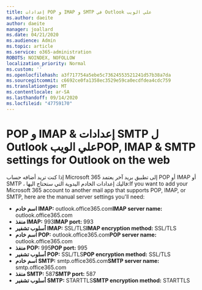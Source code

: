 ```yaml
---
title: إعدادات POP و IMAP و SMTP في Outlook علي الويب
ms.author: daeite
author: daeite
manager: joallard
ms.date: 04/21/2020
ms.audience: Admin
ms.topic: article
ms.service: o365-administration
ROBOTS: NOINDEX, NOFOLLOW
localization_priority: Normal
ms.custom: ''
ms.openlocfilehash: a3f717754a5ebe5c73624553521241d57b38a7da
ms.sourcegitcommit: c6692ce0fa1358ec3529e59ca0ecdfdea4cdc759
ms.translationtype: MT
ms.contentlocale: ar-SA
ms.lasthandoff: 09/14/2020
ms.locfileid: "47759170"
---
```

# <a name="pop-imap--smtp-settings-for-outlook-on-the-web"></a><span data-ttu-id="8afe6-102">POP و IMAP & إعدادات SMTP ل Outlook علي الويب</span><span class="sxs-lookup"><span data-stu-id="8afe6-102">POP, IMAP & SMTP settings for Outlook on the web</span></span>

<span data-ttu-id="8afe6-103">إذا كنت تريد أضافه حساب Microsoft 365 إلى تطبيق بريد آخر يعتمد POP أو IMAP أو SMTP ، فاليك إعدادات الخادم اليدوية التي ستحتاج اليها:</span><span class="sxs-lookup"><span data-stu-id="8afe6-103">If you want to add your Microsoft 365 account to another mail app that supports POP, IMAP, or SMTP, here are the manual server settings you'll need:</span></span>
  
- <span data-ttu-id="8afe6-104">**اسم خادم IMAP:** outlook.office365.com</span><span class="sxs-lookup"><span data-stu-id="8afe6-104">**IMAP server name:** outlook.office365.com</span></span>
- <span data-ttu-id="8afe6-105">**منفذ IMAP:** 993</span><span class="sxs-lookup"><span data-stu-id="8afe6-105">**IMAP port:** 993</span></span>
- <span data-ttu-id="8afe6-106">**أسلوب تشفير IMAP:** SSL/TLS</span><span class="sxs-lookup"><span data-stu-id="8afe6-106">**IMAP encryption method:** SSL/TLS</span></span>
- <span data-ttu-id="8afe6-107">**اسم خادم POP:** outlook.office365.com</span><span class="sxs-lookup"><span data-stu-id="8afe6-107">**POP server name:** outlook.office365.com</span></span>  
- <span data-ttu-id="8afe6-108">**منفذ POP:** 995</span><span class="sxs-lookup"><span data-stu-id="8afe6-108">**POP port:** 995</span></span>  
- <span data-ttu-id="8afe6-109">**أسلوب تشفير POP:** SSL/TLS</span><span class="sxs-lookup"><span data-stu-id="8afe6-109">**POP encryption method:** SSL/TLS</span></span>  
- <span data-ttu-id="8afe6-110">**اسم خادم SMTP:** smtp.office365.com</span><span class="sxs-lookup"><span data-stu-id="8afe6-110">**SMTP server name:** smtp.office365.com</span></span>
- <span data-ttu-id="8afe6-111">**منفذ SMTP:** 587</span><span class="sxs-lookup"><span data-stu-id="8afe6-111">**SMTP port:** 587</span></span>
- <span data-ttu-id="8afe6-112">**أسلوب تشفير SMTP:** STARTTLS</span><span class="sxs-lookup"><span data-stu-id="8afe6-112">**SMTP encryption method:** STARTTLS</span></span>